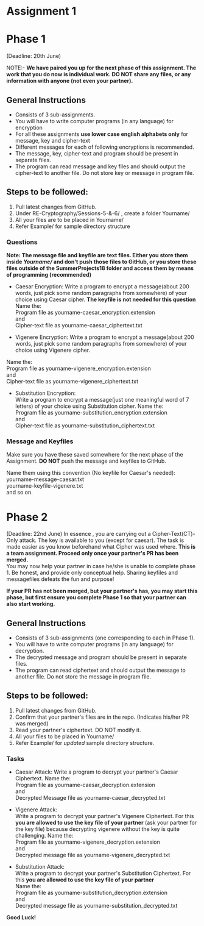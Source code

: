 # Assignment 1

# Phase 1
(Deadline: 20th June)

NOTE:- **We have paired you up for the next phase of this assignment. The work that you do now is individual work. DO NOT share any files, or any information with anyone (not even your partner).**

## General Instructions
- Consists of 3 sub-assignments.
- You will have to write computer programs (in any language) for encryption
- For all these assignments **use lower case english alphabets only** for message, key and cipher-text 
- Different messages for each of following encryptions is recommended.
- The message, key, cipher-text and program should be present in separate files. 
- The program can read message and key files and should output the cipher-text to another file. Do not store key or message in program file. 

## Steps to be followed:
1. Pull latest changes from GitHub.
2. Under RE-Cryptography/Sessions-5-&-6/ , create a folder Yourname/
3. All your files are to be placed in Yourname/
4. Refer Example/ for sample directory structure

### Questions

**Note: The message file and keyfile are text files. Either you store them inside _Yourname/_ and don't push those files to GitHub, or 
you store these files outside of the SummerProjects18 folder and access them by means of programming (recommended)**

- Caesar Encryption:
Write a program to encrypt a message(about 200 words, just pick some random paragraphs from somewhere) of your choice using Caesar cipher.
**The keyfile is not needed for this question** 
Name the:   
Program file as  yourname-caesar_encryption.extension  
and  
Cipher-text file as yourname-caesar_ciphertext.txt  



- Vigenere Encryption: 
Write a program to encrypt a message(about 200 words, just pick some random paragraphs from somewhere) of your choice using Vigenere cipher. 

Name the:   
Program file as yourname-vigenere_encryption.extension  
and  
Cipher-text file as yourname-vigenere_ciphertext.txt  

- Substitution Encryption:  
Write a program to encrypt a message(just one meaningful word of 7 letters) of your choice using Substitution cipher. 
Name the:  
Program file as yourname-substitution_encryption.extension    
and     
Cipher-text file as yourname-substitution_ciphertext.txt  


### Message and Keyfiles

Make sure you have these saved somewhere for the next phase of the Assignment. **DO NOT** push the message and keyfiles to GitHub.  

Name them using this convention (No keyfile for Caesar's needed):  
yourname-message-caesar.txt  
yourname-keyfile-vigenere.txt  
and so on.


# Phase 2
(Deadline: 22nd June)
In essence , you are carrying out a Cipher-Text(CT)-Only attack. The key is available to you (except for caesar). The task is made easier as you know beforehand what Cipher was used where. 
**This is a team assignment. Proceed only once your partner's PR has been merged.**  
You may now help your partner in case he/she is unable to complete phase 1. Be honest, and provide only conceptual help. Sharing keyfiles and messagefiles defeats the fun and purpose!

**If your PR has not been merged, but your partner's has, you may start this phase, but first ensure you complete Phase 1 so that your partner can also start working.**


## General Instructions
- Consists of 3 sub-assignments (one corresponding to each in Phase 1).
- You will have to write computer programs (in any language) for decryption. 
- The decrypted message and program should be present in separate files. 
- The program can read ciphertext and should output the message to another file. Do not store the message in program file. 

## Steps to be followed:  
1. Pull latest changes from GitHub. 
2. Confirm that your partner's files are in the repo. (Indicates his/her PR was merged)
3. Read your partner's ciphertext. DO NOT modify it.
3. All your files to be placed in Yourname/
4. Refer Example/ for _updated_ sample directory structure.

### Tasks

- Caesar Attack:
Write a program to decrypt your partner's Caesar Ciphertext.
Name the:     
Program file as  yourname-caesar_decryption.extension  
and  
Decrypted Message file as yourname-caesar_decrypted.txt  



- Vigenere Attack:  
Write a program to decrypt your partner's Vigenere Ciphertext. For this **you are allowed to use the key file of your partner** (ask your partner for the key file) because decrypting vigenere without the key is quite challenging.
Name the:   
Program file as yourname-vigenere_decryption.extension  
and  
Decrypted message file as yourname-vigenere_decrypted.txt  

- Substitution Attack:  
Write a program to decrypt your partner's Substitution Ciphertext. For this **you are allowed to use the key file of your partner**  
Name the:  
Program file as yourname-substitution_decryption.extension  
and  
Decrypted message file as yourname-substitution_decrypted.txt  


**Good Luck!**
